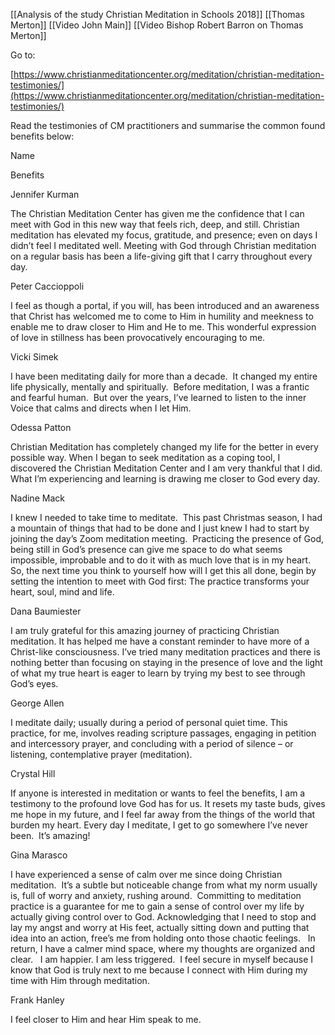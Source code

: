 
[[Analysis of the study Christian Meditation in Schools 2018]]
[[Thomas Merton]]
[[Video John Main]]
[[Video Bishop Robert Barron on Thomas Merton]]

Go to:

[https://www.christianmeditationcenter.org/meditation/christian-meditation-testimonies/](https://www.christianmeditationcenter.org/meditation/christian-meditation-testimonies/)

Read the testimonies of CM practitioners and summarise the common found benefits below:

Name

Benefits

Jennifer Kurman

The Christian Meditation Center has given me the confidence that I can meet with God in this new way that feels rich, deep, and still. Christian meditation has elevated my focus, gratitude, and presence; even on days I didn’t feel I meditated well. Meeting with God through Christian meditation on a regular basis has been a life-giving gift that I carry throughout every day.

Peter Caccioppoli

I feel as though a portal, if you will, has been introduced and an awareness that Christ has welcomed me to come to Him in humility and meekness to enable me to draw closer to Him and He to me. This wonderful expression of love in stillness has been provocatively encouraging to me.

Vicki Simek

I have been meditating daily for more than a decade.  It changed my entire life physically, mentally and spiritually.  Before meditation, I was a frantic and fearful human.  But over the years, I’ve learned to listen to the inner Voice that calms and directs when I let Him.

Odessa Patton

Christian Meditation has completely changed my life for the better in every possible way. When I began to seek meditation as a coping tool, I discovered the Christian Meditation Center and I am very thankful that I did. What I’m experiencing and learning is drawing me closer to God every day.

Nadine Mack

I knew I needed to take time to meditate.  This past Christmas season, I had a mountain of things that had to be done and I just knew I had to start by joining the day’s Zoom meditation meeting.  Practicing the presence of God, being still in God’s presence can give me space to do what seems impossible, improbable and to do it with as much love that is in my heart.  So, the next time you think to yourself how will I get this all done, begin by setting the intention to meet with God first: The practice transforms your heart, soul, mind and life.

Dana Baumiester

I am truly grateful for this amazing journey of practicing Christian meditation. It has helped me have a constant reminder to have more of a Christ-like consciousness. I’ve tried many meditation practices and there is nothing better than focusing on staying in the presence of love and the light of what my true heart is eager to learn by trying my best to see through God’s eyes.

George Allen

I meditate daily; usually during a period of personal quiet time. This practice, for me, involves reading scripture passages, engaging in petition and intercessory prayer, and concluding with a period of silence – or listening, contemplative prayer (meditation).

Crystal Hill

If anyone is interested in meditation or wants to feel the benefits, I am a testimony to the profound love God has for us. It resets my taste buds, gives me hope in my future, and I feel far away from the things of the world that burden my heart. Every day I meditate, I get to go somewhere I’ve never been.  It’s amazing!

Gina Marasco

I have experienced a sense of calm over me since doing Christian meditation.  It’s a subtle but noticeable change from what my norm usually is, full of worry and anxiety, rushing around.  Committing to meditation practice is a guarantee for me to gain a sense of control over my life by actually giving control over to God. Acknowledging that I need to stop and lay my angst and worry at His feet, actually sitting down and putting that idea into an action, free’s me from holding onto those chaotic feelings.   In return, I have a calmer mind space, where my thoughts are organized and clear.   I am happier. I am less triggered.  I feel secure in myself because I know that God is truly next to me because I connect with Him during my time with Him through meditation.

Frank Hanley

I feel closer to Him and hear Him speak to me.